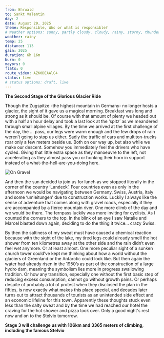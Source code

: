 ```yaml
---
from: Ehrwald
to: Sankt Valentin
day: 2
date: August 29, 2025
theme: Responsible, Who or what is responsible?
# Weather options: sunny, partly cloudy, cloudy, rainy, stormy, thunder, snowy, foggy
weather: rainy
temp: 25
distance: 113
gain: 2025
duration: 6h 16m
burn: 0
mayors: 0
flats: 0
route_video: AZK0DEAAlC4
status: live
# status options: draft, live
---
```


**The Second Stage of the Glorious Glacier Ride**

Though the Zugspitze -the highest mountain in Germany- no longer hosts a glacier, the sight of it gave us a magical morning. Breakfast was long and strong as it should be. Of course with that amount of plenty we headed out with a half an hour delay and took a last look at the ‘spitz’ as we meandered through small alpine villages. By the time we arrived at the first challenge of the day, the … pass, our legs were warm enough and the few drops of rain weren’t going to stop us either. Sadly the traffic of cars and multiton-trucks roar only a few meters beside us. Both on our way up, but also while we make our descent. Somehow you immediately feel the drivers who have cycled. Giving that little extra space as they manoeuvre to the left, not accelerating as they almost pass you or honking their horn in support instead of a what-the-hell-are-you-doing here.

![On Gravel](/img/updates/on_gravel.jpeg)

And then the sun decided to join us for lunch as we stopped literally in the corner of the country ‘Landeck’. Four countries even as only in the afternoon we would be navigating between Germany, Swiss, Austria, Italy and some ‘umleitungen’ due to construction works. Luckily I always like the sense of adventure that comes along with gravel roads, especially if they are accompanied by a fierce mountain river. One more climb of the day and we would be there. The fernpass luckily was more inviting for cyclists. As I counted the corners to the top. In the blink of an eye I saw Natalie and Marcel blasted down again, deciding to do the thing it twice… crazy Swiss.

By then the saltiness of my sweat must have caused a chemical reaction because with the sight of the lake, my tired legs could already smell the hot shower from ten kilometres away at the other side and the rain didn’t even feel wet anymore. Or at least almost. One more peculiar sight of a sunken church tower could’ve kept me thinking about how a world without the glaciers of Greenland or the Antarctic could look like. But then again the water had already risen in the 1950’s as part of the construction of a large hydro dam, meaning the symbolism lies more in progress swallowing tradition. Or how any transition, especially one without the first basic step of reducing excess consumption, cannot go without growth pains. Or perhaps despite of probably a lot of protest when they disclosed the plan in the fifties, is now exactly what makes this place special, and decades later turns out to attract thousands of tourists as an unintended side effect and an economic lifeline for this town. Apparently these thoughts stuck even less than the salty sweat and by the time we had reached our hotel the craving for the hot shower and pizza took over. Only a good night's rest now and on to the Stelvio tomorrow.

**Stage 3 will challenge us with 106km and 3365 meters of climbing, including the famous Stelvio**
